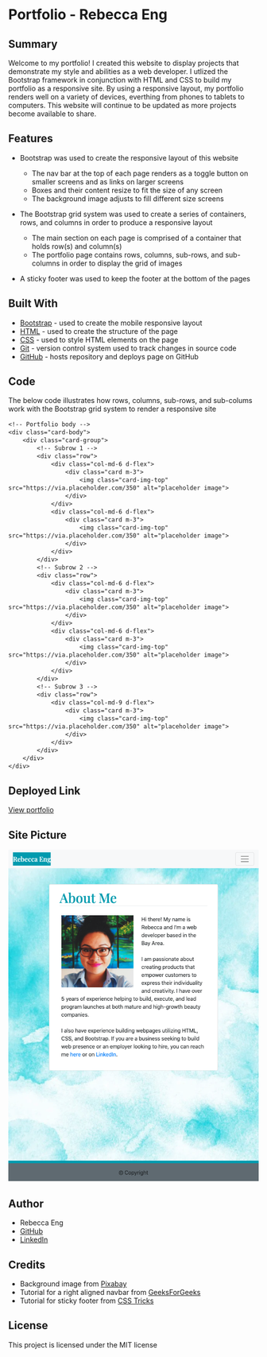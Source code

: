 # Portfolio - Rebecca Eng

## Summary
Welcome to my portfolio! I created this website to display projects that demonstrate my style and abilities as a web developer. I utlized the Bootstrap framework in conjunction with HTML and CSS to build my portfolio as a responsive site. By using a responsive layout, my portfolio renders well on a variety of devices, everthing from phones to tablets to computers. This website will continue to be updated as more projects become available to share.

## Features
* Bootstrap was used to create the responsive layout of this website
    * The nav bar at the top of each page renders as a toggle button on smaller screens and as links on larger screens
    * Boxes and their content resize to fit the size of any screen
    * The background image adjusts to fill different size screens

* The Bootstrap grid system was used to create a series of containers, rows, and columns in order to produce a responsive layout
    * The main section on each page is comprised of a container that holds row(s) and column(s)
    * The portfolio page contains rows, columns, sub-rows, and sub-columns in order to display the grid of images

* A sticky footer was used to keep the footer at the bottom of the pages


## Built With
* [Bootstrap](https://getbootstrap.com/) - used to create the mobile responsive layout
* [HTML](https://developer.mozilla.org/en-US/docs/Web/HTML) - used to create the structure of the page
* [CSS](https://developer.mozilla.org/en-US/docs/Web/CSS) - used to style HTML elements on the page
* [Git](https://git-scm.com/) - version control system used to track changes in source code
* [GitHub](https://github.com/) - hosts repository and deploys page on GitHub

## Code
The below code illustrates how rows, columns, sub-rows, and sub-colums work with the Bootstrap grid system to render a responsive site


    <!-- Portfolio body -->
    <div class="card-body">
        <div class="card-group">
            <!-- Subrow 1 -->
            <div class="row">
                <div class="col-md-6 d-flex">
                    <div class="card m-3">
                        <img class="card-img-top" src="https://via.placeholder.com/350" alt="placeholder image">
                    </div>
                </div>
                <div class="col-md-6 d-flex">                                                                         
                    <div class="card m-3">
                        <img class="card-img-top" src="https://via.placeholder.com/350" alt="placeholder image">
                    </div>
                </div>
            </div>
            <!-- Subrow 2 -->
            <div class="row">
                <div class="col-md-6 d-flex">
                    <div class="card m-3">
                        <img class="card-img-top" src="https://via.placeholder.com/350" alt="placeholder image">
                    </div>
                </div>
                <div class="col-md-6 d-flex">                                                                         
                    <div class="card m-3">
                        <img class="card-img-top" src="https://via.placeholder.com/350" alt="placeholder image">
                    </div>
                </div>
            </div>
            <!-- Subrow 3 -->
            <div class="row">
                <div class="col-md-9 d-flex">
                    <div class="card m-3">
                        <img class="card-img-top" src="https://via.placeholder.com/350" alt="placeholder image">
                    </div>
                </div>
            </div>
        </div>
    </div>

## Deployed Link
[View portfolio](https://engrebecca.github.io/my-portfolio/index.html)

## Site Picture
![Horiseon Website](Assets/portfolio.png)

## Author
* Rebecca Eng
* [GitHub](https://github.com/engrebecca)
* [LinkedIn](https://www.linkedin.com/in/engrebecca/)

## Credits
* Background image from [Pixabay](https://pixabay.com/)
* Tutorial for a right aligned navbar from [GeeksForGeeks](https://www.geeksforgeeks.org/how-to-align-navbar-items-to-the-right-in-bootstrap-4/)
* Tutorial for sticky footer from [CSS Tricks](https://css-tricks.com/couple-takes-sticky-footer/)

## License
This project is licensed under the MIT license
